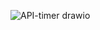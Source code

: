 ![API-timer drawio](https://user-images.githubusercontent.com/72239384/138616885-3cb93450-05f7-4b58-99d2-16b525e63b08.png)
